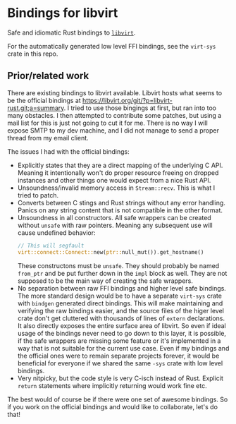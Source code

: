 # Bindings for libvirt

Safe and idiomatic Rust bindings to [`libvirt`].

For the automatically generated low level FFI bindings, see the `virt-sys` crate in this repo.

[`libvirt`]: https://libvirt.org/

## Prior/related work

There are existing bindings to libvirt available. Libvirt hosts what seems to be the official
bindings at https://libvirt.org/git/?p=libvirt-rust.git;a=summary. I tried to use those bingings
at first, but ran into too many obstacles. I then attempted to contribute some patches, but using
a mail list for this is just not going to cut it for me. There is no way I will expose SMTP to
my dev machine, and I did not manage to send a proper thread from my email client.

The issues I had with the official bindings:

* Explicitly states that they are a direct mapping of the underlying C API. Meaning it
  intentionally won't do proper resource freeing on dropped instances and other things one
  would expect from a nice Rust API.
* Unsoundness/invalid memory access in `Stream::recv`. This is what I tried to patch.
* Converts between C stings and Rust strings without any error handling. Panics on any string
  content that is not compatible in the other format.
* Unsoundness in all constructors. All safe wrappers can be created without `unsafe` with raw
  pointers. Meaning any subsequent use will cause undefined behavior:
  ```rust
  // This will segfault
  virt::connect::Connect::new(ptr::null_mut()).get_hostname()
  ```
  These constructons must be `unsafe`. They should probably be named `from_ptr` and be put further
  down in the `impl` block as well. They are not supposed to be the main way of creating the safe
  wrappers.
* No separation between raw FFI bindings and higher level safe bindings. The more standard design
  would be to have a separate `virt-sys` crate with `bindgen` generated direct bindings. This will
  make maintaining and verifying the raw bindings easier, and the source files of the higer level
  crate don't get cluttered with thousands of lines of `extern` declarations. It also directly
  exposes the entire surface area of libvirt. So even if ideal usage of the bindings never need
  to go down to this layer, it is possible, if the safe wrappers are missing some feature or it's
  implemented in a way that is not suitable for the current use case.
  Even if my bindings and the official ones were to remain separate projects forever, it would be
  beneficial for everyone if we shared the same `-sys` crate with low level bindings.
* Very nitpicky, but the code style is very C-isch instead of Rust. Explicit `return` statements
  where implicitly returning would work fine etc.

The best would of course be if there were one set of awesome bindings. So if you work on the
official bindings and would like to collaborate, let's do that!